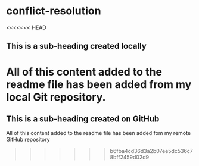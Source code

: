 # conflict-resolution

<<<<<<< HEAD
## This is a sub-heading created locally

All of this content added to the readme file has been added from my local Git repository.
=======
## This is a sub-heading created on GitHub

All of this content added to the readme file has been added fom my remote GitHub repository
>>>>>>> b6fba4cd36d3a2b07ee5dc536c78bff2459d02d9
